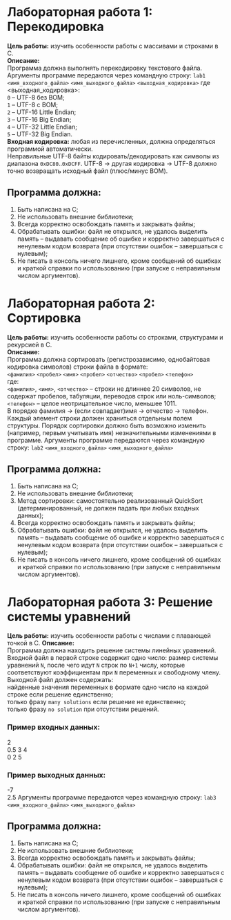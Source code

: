 # Лабораторная работа 1: Перекодировка
**Цель работы:** изучить особенности работы с массивами и строками в C.  
**Описание:**  
Программа должна выполнять перекодировку текстового файла.  
Аргументы программе передаются через командную строку:
`lab1` `<имя_входного_файла>` `<имя_выходного_файла>` `<выходная_кодировка>`
где <выходная_кодировка>:  
`0` – UTF-8 без BOM;  
`1` – UTF-8 с BOM;  
`2` – UTF-16 Little Endian;  
`3` – UTF-16 Big Endian;  
`4` – UTF-32 Little Endian;  
`5` – UTF-32 Big Endian.    
**Входная кодировка:** любая из перечисленных, должна определяться программой автоматически.  
Неправильные UTF-8 байты кодировать/декодировать как символы из диапазона `0xDC80`..`0xDCFF`. UTF-8 -> другая кодировка -> UTF-8 должно точно возвращать исходный файл (плюс/минус BOM).  
## Программа должна:
1. Быть написана на C;
2. Не использовать внешние библиотеки;
3. Всегда корректно освобождать память и закрывать файлы;
4. Обрабатывать ошибки: файл не открылся, не удалось выделить память – выдавать сообщение об ошибке и корректно завершаться с ненулевым кодом возврата (при отсутствии ошибок – завершаться с нулевым);
5. Не писать в консоль ничего лишнего, кроме сообщений об ошибках и краткой справки по использованию (при запуске с неправильным числом аргументов).
# Лабораторная работа 2: Сортировка
**Цель работы:** изучить особенности работы со строками, структурами и рекурсией в C.  
**Описание:**  
Программа должна сортировать (регистрозависимо, однобайтовая кодировка символов) строки файла в формате:   
`<фамилия>` `<пробел>` `<имя>` `<пробел>` `<отчество>` `<пробел>` `<телефон>`  
где:  
`<фамилия>`, `<имя>`, `<отчество>` – строки не длиннее 20 символов, не содержат пробелов, табуляции, переводов строк или ноль-символов;  
`<телефон>` – целое неотрицательное число, меньшее 1011.  
В порядке фамилия -> (если совпадает)имя -> отчество -> телефон.  
Каждый элемент строки должен храниться отдельным полем структуры. Порядок сортировки должно быть возможно изменить (например, первым учитывать имя) незначительными изменениями в программе.
Аргументы программе передаются через командную строку:
`lab2` `<имя_входного_файла>` `<имя_выходного_файла>`  
## Программа должна:
1. Быть написана на C;
2. Не использовать внешние библиотеки;
3. Метод сортировки: самостоятельно реализованный QuickSort (детерминированный, не должен падать при любых входных данных);
4. Всегда корректно освобождать память и закрывать файлы;
5. Обрабатывать ошибки: файл не открылся, не удалось выделить память – выдавать сообщение об ошибке и корректно завершаться с ненулевым кодом возврата (при отсутствии ошибок – завершаться с нулевым);
6. Не писать в консоль ничего лишнего, кроме сообщений об ошибках и краткой справки по использованию (при запуске с неправильным числом аргументов).
# Лабораторная работа 3: Решение системы уравнений
**Цель работы:** изучить особенности работы с числами с плавающей точкой в C.
**Описание:**  
Программа должна находить решение системы линейных уравнений.
Входной файл в первой строке содержит одно число: размер системы уравнений `N`, после чего идут `N` строк по `N+1` числу, которые соответствуют коэффициентам при `N` переменных и свободному члену.
Выходной файл должен содержать:  
найденные значения переменных в формате одно число на каждой строке если решение единственно;  
только фразу `many solutions` если решение не единственно;  
только фразу `no solution` при отсутствии решений.  
### Пример входных данных:  
2  
0.5 3 4  
0 2 5
### Пример выходных данных:  
-7  
2.5
Аргументы программе передаются через командную строку:
`lab3` `<имя_входного_файла>` `<имя_выходного_файла>`
## Программа должна:  
1. Быть написана на C;  
2. Не использовать внешние библиотеки;  
3. Всегда корректно освобождать память и закрывать файлы;  
4. Обрабатывать ошибки: файл не открылся, не удалось выделить память – выдавать сообщение об ошибке и корректно завершаться с ненулевым кодом возврата (при отсутствии ошибок – завершаться с нулевым);  
5. Не писать в консоль ничего лишнего, кроме сообщений об ошибках и краткой справки по использованию (при запуске с неправильным числом аргументов).
